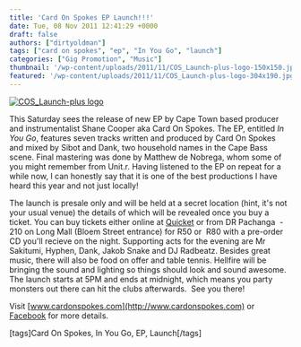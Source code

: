 ```yaml
---
title: 'Card On Spokes EP Launch!!!'
date: Tue, 08 Nov 2011 12:41:29 +0000
draft: false
authors: ["dirtyoldman"]
tags: ["card on spokes", "ep", "In You Go", "launch"]
categories: ["Gig Promotion", "Music"]
thumbnail: '/wp-content/uploads/2011/11/COS_Launch-plus-logo-150x150.jpg'
featured: '/wp-content/uploads/2011/11/COS_Launch-plus-logo-304x190.jpg'
---
```


[![](/wp-content/uploads/2011/11/COS_Launch-plus-logo.jpg "COS_Launch-plus logo")](/2011/11/08/card-on-spokes-ep-launch/cos_launch-plus-logo/)

This Saturday sees the release of new EP by Cape Town based producer and instrumentalist Shane Cooper aka Card On Spokes. The EP, entitled _In You Go_, features seven tracks written and produced by Card On Spokes and mixed by Sibot and Dank, two household names in the Cape Bass scene. Final mastering was done by Matthew de Nobrega, whom some of you might remember from Unit.r. Having listened to the EP on repeat for a while now, I can honestly say that it is one of the best productions I have heard this year and not just locally!

The launch is presale only and will be held at a secret location (hint, it's not your usual venue) the details of which will be revealed once you buy a ticket. You can buy tickets either online at [Quicket](https://www.quicket.co.za/ViewProduct.aspx?productid=230) or from DR Pachanga  - 210 on Long Mall (Bloem Street entrance) for R50 or  R80 with a pre-order CD you'll recieve on the night. Supporting acts for the evening are Mr Sakitumi, Hyphen, Dank, Jakob Snake and DJ Radbeatz. Besides great music, there will also be food on offer and table tennis. Hellfire will be bringing the sound and lighting so things should look and sound awesome. The launch starts at 5PM and ends at midnight, which means you party monsters out there can hit the clubs afterwards.  See you there!

Visit [www.cardonspokes.com](http://www.cardonspokes.com) or [Facebook](http://www.facebook.com/event.php?eid=121810391260914) for more details.

\[tags\]Card On Spokes, In You Go, EP, Launch\[/tags\]
